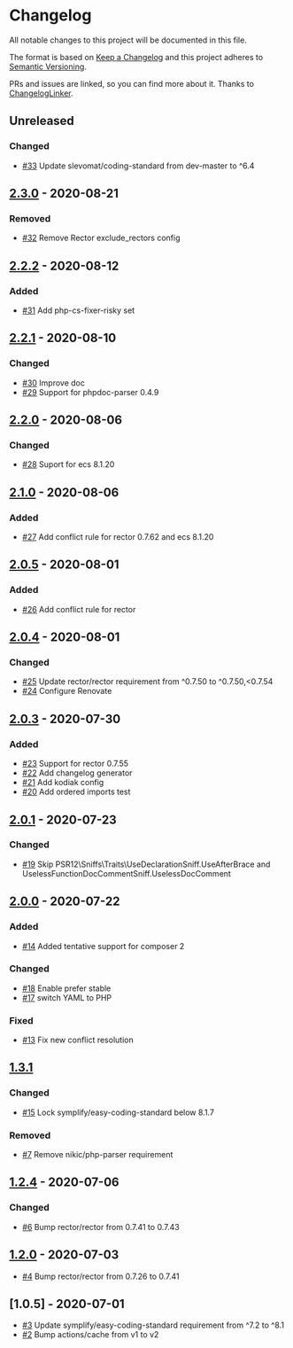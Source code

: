 # Changelog

All notable changes to this project will be documented in this file.

The format is based on [Keep a Changelog](http://keepachangelog.com/en/1.0.0/)
and this project adheres to [Semantic Versioning](http://semver.org/spec/v2.0.0.html).

PRs and issues are linked, so you can find more about it. Thanks to [ChangelogLinker](https://github.com/Symplify/ChangelogLinker).

<!-- changelog-linker -->

## Unreleased

### Changed

- [#33] Update slevomat/coding-standard from dev-master to ^6.4

## [2.3.0] - 2020-08-21

### Removed

- [#32] Remove Rector exclude_rectors config

## [2.2.2] - 2020-08-12

### Added

- [#31] Add php-cs-fixer-risky set

## [2.2.1] - 2020-08-10

### Changed

- [#30] Improve doc
- [#29] Support for phpdoc-parser 0.4.9

## [2.2.0] - 2020-08-06

### Changed

- [#28] Suport for ecs 8.1.20

## [2.1.0] - 2020-08-06

### Added

- [#27] Add conflict rule for rector 0.7.62 and ecs 8.1.20


## [2.0.5] - 2020-08-01

### Added

- [#26] Add conflict rule for rector


## [2.0.4] - 2020-08-01

### Changed

- [#25] Update rector/rector requirement from ^0.7.50 to ^0.7.50,<0.7.54
- [#24] Configure Renovate

## [2.0.3] - 2020-07-30

### Added

- [#23] Support for rector 0.7.55
- [#22] Add changelog generator
- [#21] Add kodiak config
- [#20] Add ordered imports test

## [2.0.1] - 2020-07-23

### Changed

- [#19] Skip PSR12\Sniffs\Traits\UseDeclarationSniff.UseAfterBrace and UselessFunctionDocCommentSniff.UselessDocComment

## [2.0.0] - 2020-07-22

### Added

- [#14] Added tentative support for composer 2

### Changed

- [#18] Enable prefer stable
- [#17] switch YAML to PHP

### Fixed

- [#13] Fix new conflict resolution

## [1.3.1]

### Changed

- [#15] Lock symplify/easy-coding-standard below 8.1.7

### Removed

- [#7] Remove nikic/php-parser requirement

## [1.2.4] - 2020-07-06

### Changed

- [#6] Bump rector/rector from 0.7.41 to 0.7.43

## [1.2.0] - 2020-07-03

- [#4] Bump rector/rector from 0.7.26 to 0.7.41

## [1.0.5] - 2020-07-01

- [#3] Update symplify/easy-coding-standard requirement from ^7.2 to ^8.1
- [#2] Bump actions/cache from v1 to v2

[#21]: https://github.com/zingimmick/coding-standard/pull/21
[#20]: https://github.com/zingimmick/coding-standard/pull/20
[#19]: https://github.com/zingimmick/coding-standard/pull/19
[#18]: https://github.com/zingimmick/coding-standard/pull/18
[#17]: https://github.com/zingimmick/coding-standard/pull/17
[#15]: https://github.com/zingimmick/coding-standard/pull/15
[#14]: https://github.com/zingimmick/coding-standard/pull/14
[#13]: https://github.com/zingimmick/coding-standard/pull/13
[#7]: https://github.com/zingimmick/coding-standard/pull/7
[#6]: https://github.com/zingimmick/coding-standard/pull/6
[#4]: https://github.com/zingimmick/coding-standard/pull/4
[#3]: https://github.com/zingimmick/coding-standard/pull/3
[#2]: https://github.com/zingimmick/coding-standard/pull/2
[2.0.4]: https://github.com/zingimmick/coding-standard/compare/2.0.3...2.0.4
[2.0.3]: https://github.com/zingimmick/coding-standard/compare/2.0.2...2.0.3
[2.0.1]: https://github.com/zingimmick/coding-standard/compare/2.0.0...2.0.1
[2.0.0]: https://github.com/zingimmick/coding-standard/compare/1.3.1...2.0.0
[1.3.1]: https://github.com/zingimmick/coding-standard/compare/1.2.4...1.3.1
[1.2.4]: https://github.com/zingimmick/coding-standard/compare/1.2.0...1.2.4
[1.2.0]: https://github.com/zingimmick/coding-standard/compare/1.0.5...1.2.0
[#23]: https://github.com/zingimmick/coding-standard/pull/23
[#22]: https://github.com/zingimmick/coding-standard/pull/22
[#25]: https://github.com/zingimmick/coding-standard/pull/25
[#24]: https://github.com/zingimmick/coding-standard/pull/24
[#26]: https://github.com/zingimmick/coding-standard/pull/26
[2.0.5]: https://github.com/zingimmick/coding-standard/compare/2.0.4...2.0.5
[#27]: https://github.com/zingimmick/coding-standard/pull/27
[#28]: https://github.com/zingimmick/coding-standard/pull/28
[2.1.0]: https://github.com/zingimmick/coding-standard/compare/2.0.5...2.1.0
[#29]: https://github.com/zingimmick/coding-standard/pull/29
[#30]: https://github.com/zingimmick/coding-standard/pull/30
[2.2.0]: https://github.com/zingimmick/coding-standard/compare/2.1.0...2.2.0
[#31]: https://github.com/zingimmick/coding-standard/pull/31
[2.2.1]: https://github.com/zingimmick/coding-standard/compare/2.2.0...2.2.1
[#32]: https://github.com/zingimmick/coding-standard/pull/32
[2.2.2]: https://github.com/zingimmick/coding-standard/compare/2.2.1...2.2.2
[#33]: https://github.com/zingimmick/coding-standard/pull/33
[2.3.0]: https://github.com/zingimmick/coding-standard/compare/2.2.2...2.3.0
